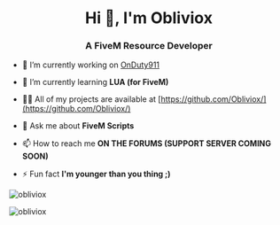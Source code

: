 <h1 align="center">Hi 👋, I'm Obliviox</h1>
<h3 align="center">A FiveM Resource Developer</h3>

- 🔭 I’m currently working on [OnDuty911](https://github.com/Obliviox/OnDuty911)

- 🌱 I’m currently learning **LUA (for FiveM)**

- 👨‍💻 All of my projects are available at [https://github.com/Obliviox/](https://github.com/Obliviox/)

- 💬 Ask me about **FiveM Scripts**

- 📫 How to reach me **ON THE FORUMS (SUPPORT SERVER COMING SOON)**

- ⚡ Fun fact **I'm younger than you thing ;)**

<p align="left">
</p>

<p><img align="left" src="https://github-readme-stats.vercel.app/api/top-langs?username=obliviox&show_icons=true&locale=en&layout=compact" alt="obliviox" /></p>
<br>
<p>&nbsp;<img align="left" src="https://github-readme-stats.vercel.app/api?username=obliviox&show_icons=true&locale=en" alt="obliviox" /></p>

